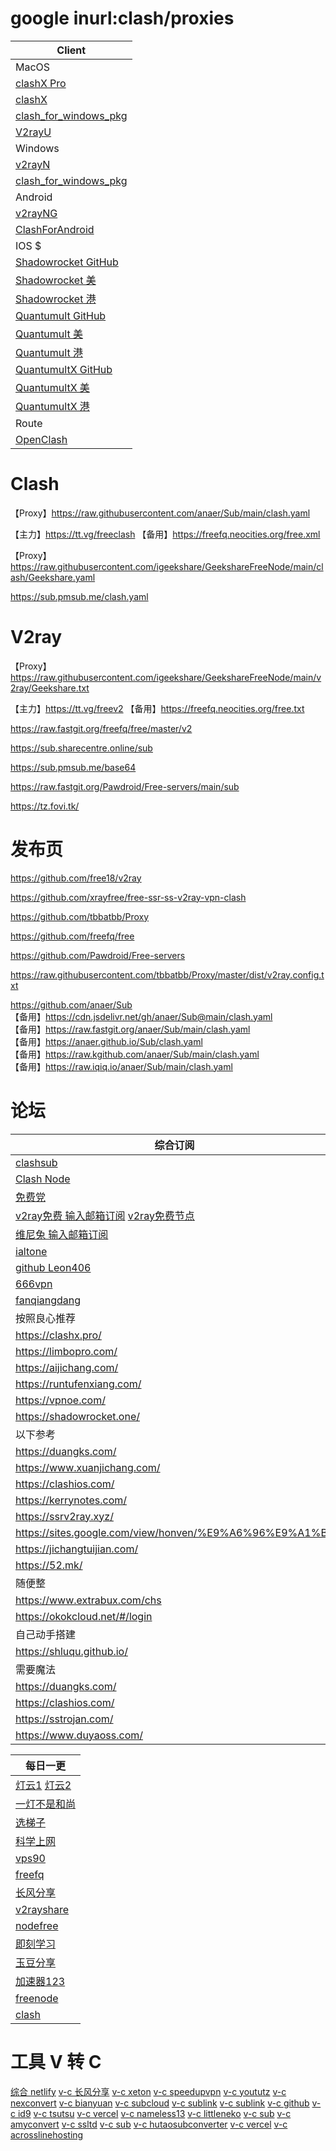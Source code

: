 # google inurl:clash/proxies

| Client                                                                                             |
|----------------------------------------------------------------------------------------------------|
| MacOS                                                                                              |
| [clashX Pro](https://install.appcenter.ms/users/clashx/apps/clashx-pro/distribution_groups/public) |
| [clashX](https://github.com/yichengchen/clashX)                                                    |
| [clash_for_windows_pkg](https://github.com/Fndroid/clash_for_windows_pkg)                          |
| [V2rayU](https://github.com/yanue/V2rayU)                                                          |
| Windows                                                                                            |
| [v2rayN](https://github.com/2dust/v2rayN)                                                          |
| [clash_for_windows_pkg](https://github.com/Fndroid/clash_for_windows_pkg)                          |
| Android                                                                                            |
| [v2rayNG](https://github.com/2dust/v2rayNG)                                                        |
| [ClashForAndroid](https://github.com/Kr328/ClashForAndroid)                                        |
| IOS $                                                                                              |
| [Shadowrocket GitHub](https://github.com/Shadowrocket)                                             |
| [Shadowrocket 美](https://apps.apple.com/us/app/shadowrocket/id932747118)                           |
| [Shadowrocket 港](https://apps.apple.com/hk/app/shadowrocket/id932747118)                           |
| [Quantumult GitHub](https://github.com/crossutility/Quantumult)                                    |
| [Quantumult 美](https://apps.apple.com/us/app/quantumult/id1252015438)                              |
| [Quantumult 港](https://apps.apple.com/hk/app/quantumult/id1252015438)                              |
| [QuantumultX GitHub](https://github.com/crossutility/Quantumult-X)                                 |
| [QuantumultX 美](https://apps.apple.com/us/app/quantumult-x/id1443988620)                           |
| [QuantumultX 港](https://apps.apple.com/hk/app/quantumult-x/id1443988620)                           |
| Route                                                                                              |
| [OpenClash](https://github.com/vernesong/OpenClash)                                                |

# Clash
【Proxy】https://raw.githubusercontent.com/anaer/Sub/main/clash.yaml

【主力】https://tt.vg/freeclash 【备用】https://freefq.neocities.org/free.xml

【Proxy】https://raw.githubusercontent.com/igeekshare/GeekshareFreeNode/main/clash/Geekshare.yaml

https://sub.pmsub.me/clash.yaml

# V2ray
【Proxy】https://raw.githubusercontent.com/igeekshare/GeekshareFreeNode/main/v2ray/Geekshare.txt

【主力】https://tt.vg/freev2 【备用】https://freefq.neocities.org/free.txt

https://raw.fastgit.org/freefq/free/master/v2

https://sub.sharecentre.online/sub

https://sub.pmsub.me/base64

https://raw.fastgit.org/Pawdroid/Free-servers/main/sub

https://tz.fovi.tk/

# 发布页
https://github.com/free18/v2ray

https://github.com/xrayfree/free-ssr-ss-v2ray-vpn-clash

https://github.com/tbbatbb/Proxy

https://github.com/freefq/free

https://github.com/Pawdroid/Free-servers

https://raw.githubusercontent.com/tbbatbb/Proxy/master/dist/v2ray.config.txt

https://github.com/anaer/Sub \
【备用】https://cdn.jsdelivr.net/gh/anaer/Sub@main/clash.yaml \
【备用】https://raw.fastgit.org/anaer/Sub/main/clash.yaml \
【备用】https://anaer.github.io/Sub/clash.yaml \
【备用】https://raw.kgithub.com/anaer/Sub/main/clash.yaml \
【备用】https://raw.iqiq.io/anaer/Sub/main/clash.yaml

# 论坛
| 综合订阅                                                                               |
|------------------------------------------------------------------------------------|
| [clashsub](https://clashsub.com/)                                                  |
| [Clash Node](https://clashnode.xyz/)                                               |
| [免费党](https://www.mfdang.com/)                                                     |
| [v2ray免费 输入邮箱订阅](https://www.v2mj.com/) [v2ray免费节点](https://www.v2rayfree.eu.org/) |
| [维尼兔 输入邮箱订阅](https://www.v2v0.com/)                                                |
| [ialtone](https://ialtone.xyz/)                                                    |
| [github Leon406](https://github.com/Leon406/SubCrawler)                            |
| [666vpn](http://666vpn.com/)                                                       |
| [fanqiangdang](https://fanqiangdang.com/)                                          |
| 按照良心推荐                                                                             |
| https://clashx.pro/                                                                |
| https://limbopro.com/                                                              |
| https://aijichang.com/                                                             |
| https://runtufenxiang.com/                                                         |
| https://vpnoe.com/                                                                 |
| https://shadowrocket.one/                                                            |
| 以下参考                                                                               |
| https://duangks.com/                                                               |
| https://www.xuanjichang.com/                                                       |
| https://clashios.com/                                                              |
| https://kerrynotes.com/                                                            |
| https://ssrv2ray.xyz/                                                              |
| https://sites.google.com/view/honven/%E9%A6%96%E9%A1%B5                            |
| https://jichangtuijian.com/                                                        |
| https://52.mk/                                                                         |
| 随便整                                                                                |
| https://www.extrabux.com/chs                                                       |
| https://okokcloud.net/#/login                                                      |
| 自己动手搭建                                                                             |
| https://shluqu.github.io/                                                          |
| 需要魔法                                     |
| https://duangks.com/                                      |
| https://clashios.com/                                     |
| https://sstrojan.com/                                     |
| https://www.duyaoss.com/                                     |

| 每日一更                                                     |
|----------------------------------------------------------|
| [灯云1](https://58dengyun.com/) [灯云2](https://92deng.com/) |
| [一灯不是和尚](https://iyideng.vip/)                           |
| [选梯子](https://www.xuantizi.com/)                         |
| [科学上网](https://www.oaoy.net/)                            |
| [vps90](http://vps90.com/vps/kxsw/)                      |
| [freefq](https://freefq.com/)                            |
| [长风分享](https://www.cfmem.com/)                           |
| [v2rayshare](https://v2rayshare.com/)                    |
| [nodefree](https://nodefree.org/)                        |
| [即刻学习](https://www.jkxuexi.com/)                         |
| [玉豆分享](https://www.yudou66.com/)                         |
| [加速器123](https://ssr.bettershop.club/)                   |
| [freenode](https://freenode.me/)                         |
| [clash](https://www.clash-gaming.com/)                   |

# 工具 V 转 C
[综合 netlify](https://acl4ssr.netlify.app/)
[v-c 长风分享](https://v1.v2rayse.com/v2ray-clash/)
[v-c xeton](https://sub.xeton.dev/)
[v-c speedupvpn](https://subconverter.speedupvpn.com/)
[v-c yoututz](https://sub.yoututz.top/)
[v-c nexconvert](https://nexconvert.com/)
[v-c bianyuan](https://bianyuan.xyz/)
[v-c subcloud](https://my.subcloud.xyz/)
[v-c sublink](https://link.sublink.pw/)
[v-c sublink](https://sublink.dev/)
[v-c github](https://acl4ssr-sub.github.io/)
[v-c id9](https://id9.cc/)
[v-c tsutsu](https://sub.tsutsu.one/)
[v-c vercel](https://v2tun.vercel.app/)
[v-c nameless13](https://api.nameless13.com/)
[v-c littleneko](https://sub.littleneko.cf/)
[v-c sub](https://sub.v1.mk/)
[v-c amyconvert](https://amyconvert.com/)
[v-c ssltd](https://sub.ssltd.xyz/)
[v-c sub](https://sub.pet/)
[v-c hutaosubconverter](https://hutaosubconverter.com/)
[v-c vercel](https://sub-zh.vercel.app/)
[v-c acrosslinehosting](https://clash.acrosslinehosting.club/)
[]()

[//]: # (https://cn.tgstat.com/)
